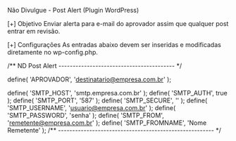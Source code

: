 Não Divulgue - Post Alert (Plugin WordPress)

[+] Objetivo
Enviar alerta para e-mail do aprovador assim que qualquer post entrar em revisão.

[+] Configurações
As entradas abaixo devem ser inseridas e modificadas diretamente no wp-config.php.

/** ND Post Alert ----------------------------------------- */

define( 'APROVADOR', 'destinatario@empresa.com.br' );

define( 'SMTP_HOST', 'smtp.empresa.com.br' );
define( 'SMTP_AUTH', true ); 
define( 'SMTP_PORT', '587' ); 
define( 'SMTP_SECURE', '' ); 
define( 'SMTP_USERNAME', 'usuario@empresa.com.br' );
define( 'SMTP_PASSWORD', 'senha' );
define( 'SMTP_FROM', 'remetente@empresa.com.br' ); 
define( 'SMTP_FROMNAME', 'Nome Remetente' );
/** ------------------------------------------------------- */